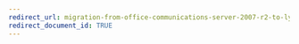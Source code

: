 ```yaml
---
redirect_url: migration-from-office-communications-server-2007-r2-to-lync-server-2013
redirect_document_id: TRUE 
---
```

